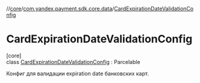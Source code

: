 //[core](../../../index.md)/[com.yandex.payment.sdk.core.data](../index.md)/[CardExpirationDateValidationConfig](index.md)

# CardExpirationDateValidationConfig

[core]\
class [CardExpirationDateValidationConfig](index.md) : Parcelable

Конфиг для валидации expiration date банковских карт.

